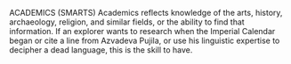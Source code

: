 ACADEMICS (SMARTS)
Academics reflects knowledge of the arts, history, archaeology, religion, and similar fields, or the ability to find that information. If an explorer wants to research when the Imperial Calendar began or cite a line from Azvadeva Pujila, or use his linguistic expertise to decipher a dead language, this is the skill to have.